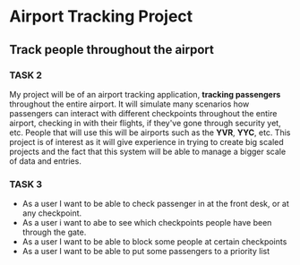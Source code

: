 # Airport Tracking Project
## Track people throughout the airport





### **TASK 2**
My project will be of an airport tracking application, **tracking passengers** throughout the
entire airport. It will simulate many scenarios how passengers can interact with different
checkpoints throughout the entire airport, checking in with their flights, if they've gone
through security yet, etc. People that will use this will be airports such as the **YVR**, **YYC**, etc.
This project is of interest as it will give experience in trying to create big scaled
projects and the fact that this system will be able to manage a bigger scale of data and entries.


### **TASK 3**
* As a user I want to be able to check passenger in at the front desk, or at any
  checkpoint.
* As a user i want to abe to see which checkpoints people have been through the gate.
* As a user I want to be able to block some people at certain checkpoints
* As a user I want to be able to put some passengers to a priority list

